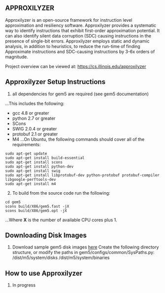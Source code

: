 ## APPROXILYZER

Approxilyzer is an open-source framework for instruction level approximation 
and resiliency software. Approxilyzer provides a systematic way to identify 
instructions that exhibit first-order approximation potential. It can also identify 
silent data corruption (SDC) causing instructions in the presence of single-bit errors. 
Approxilyzer employs static and dynamic analysis, in addition to heuristics, to reduce 
the run-time of finding Approximate instructions and SDC-causing instructions by 3-6x 
orders of magnitude.

Project overview can be viewed at: https://cs.illinois.edu/approxilyzer



## Approxilyzer Setup Instructions
1. all dependencies for gem5 are required (see gem5 documentation)

...This includes the following:

  * gcc 4.8 or greater
  * python 2.7 or greater
  * SCons
  * SWIG 2.0.4 or greater
  * protobuf 2.1 or greater
  * M4
...On Ubuntu, the following commands should cover all of the requirements:
```
sudo apt-get update
sudo apt-get install build-essential
sudo apt-get install scons
sudo apt-get install python-dev
sudo apt-get install swig
sudo apt-get install libprotobuf-dev python-protobuf protobuf-compiler libgoogle-perftools-dev
sudo apt-get install m4
```
2. To build from the source code run the following:
```
cd gem5
scons build/X86/gem5.fast -jX
scons build/X86/gem5.opt -jX
```

...Where **X** is the number of available CPU cores plus 1.

## Downloading Disk Images
1. Download sample gem5 disk images [here](https://uofi.box.com/s/6h0ep96pbi5sexygmyobt778wyqfl3r6)
Create the following directory structure, or modify the paths in
gem5/configs/common/SysPaths.py: /dist/m5/system/disks
                            /dist/m5/system/binaries


## How to use Approxilyzer
1. In progress
